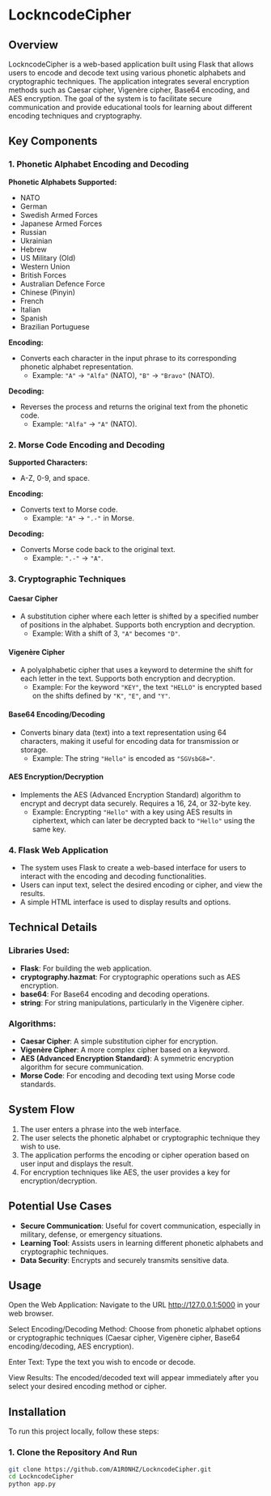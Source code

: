 # LockncodeCipher

## Overview

LockncodeCipher is a web-based application built using Flask that allows users to encode and decode text using various phonetic alphabets and cryptographic techniques. The application integrates several encryption methods such as Caesar cipher, Vigenère cipher, Base64 encoding, and AES encryption. The goal of the system is to facilitate secure communication and provide educational tools for learning about different encoding techniques and cryptography.

## Key Components

### 1. **Phonetic Alphabet Encoding and Decoding**

**Phonetic Alphabets Supported:**

- NATO
- German
- Swedish Armed Forces
- Japanese Armed Forces
- Russian
- Ukrainian
- Hebrew
- US Military (Old)
- Western Union
- British Forces
- Australian Defence Force
- Chinese (Pinyin)
- French
- Italian
- Spanish
- Brazilian Portuguese

**Encoding:**
- Converts each character in the input phrase to its corresponding phonetic alphabet representation.
  - Example: `"A"` → `"Alfa"` (NATO), `"B"` → `"Bravo"` (NATO).

**Decoding:**
- Reverses the process and returns the original text from the phonetic code.
  - Example: `"Alfa"` → `"A"` (NATO).

### 2. **Morse Code Encoding and Decoding**

**Supported Characters:**
- A-Z, 0-9, and space.

**Encoding:**
- Converts text to Morse code.
  - Example: `"A"` → `".-"` in Morse.

**Decoding:**
- Converts Morse code back to the original text.
  - Example: `".-"` → `"A"`.

### 3. **Cryptographic Techniques**

#### Caesar Cipher
- A substitution cipher where each letter is shifted by a specified number of positions in the alphabet. Supports both encryption and decryption.
  - Example: With a shift of 3, `"A"` becomes `"D"`.

#### Vigenère Cipher
- A polyalphabetic cipher that uses a keyword to determine the shift for each letter in the text. Supports both encryption and decryption.
  - Example: For the keyword `"KEY"`, the text `"HELLO"` is encrypted based on the shifts defined by `"K"`, `"E"`, and `"Y"`.

#### Base64 Encoding/Decoding
- Converts binary data (text) into a text representation using 64 characters, making it useful for encoding data for transmission or storage.
  - Example: The string `"Hello"` is encoded as `"SGVsbG8="`.

#### AES Encryption/Decryption
- Implements the AES (Advanced Encryption Standard) algorithm to encrypt and decrypt data securely. Requires a 16, 24, or 32-byte key.
  - Example: Encrypting `"Hello"` with a key using AES results in ciphertext, which can later be decrypted back to `"Hello"` using the same key.

### 4. **Flask Web Application**

- The system uses Flask to create a web-based interface for users to interact with the encoding and decoding functionalities.
- Users can input text, select the desired encoding or cipher, and view the results.
- A simple HTML interface is used to display results and options.

## Technical Details

### Libraries Used:
- **Flask**: For building the web application.
- **cryptography.hazmat**: For cryptographic operations such as AES encryption.
- **base64**: For Base64 encoding and decoding operations.
- **string**: For string manipulations, particularly in the Vigenère cipher.

### Algorithms:
- **Caesar Cipher**: A simple substitution cipher for encryption.
- **Vigenère Cipher**: A more complex cipher based on a keyword.
- **AES (Advanced Encryption Standard)**: A symmetric encryption algorithm for secure communication.
- **Morse Code**: For encoding and decoding text using Morse code standards.

## System Flow

1. The user enters a phrase into the web interface.
2. The user selects the phonetic alphabet or cryptographic technique they wish to use.
3. The application performs the encoding or cipher operation based on user input and displays the result.
4. For encryption techniques like AES, the user provides a key for encryption/decryption.

## Potential Use Cases

- **Secure Communication**: Useful for covert communication, especially in military, defense, or emergency situations.
- **Learning Tool**: Assists users in learning different phonetic alphabets and cryptographic techniques.
- **Data Security**: Encrypts and securely transmits sensitive data.


## Usage

Open the Web Application: Navigate to the URL http://127.0.0.1:5000 in your web browser.

Select Encoding/Decoding Method: Choose from phonetic alphabet options or cryptographic techniques (Caesar cipher, Vigenère cipher, Base64 encoding/decoding, AES encryption).

Enter Text: Type the text you wish to encode or decode.

View Results: The encoded/decoded text will appear immediately after you select your desired encoding method or cipher.

## Installation

To run this project locally, follow these steps:

### 1. Clone the Repository And Run

```bash
git clone https://github.com/A1R0NHZ/LockncodeCipher.git
cd LockncodeCipher
python app.py

